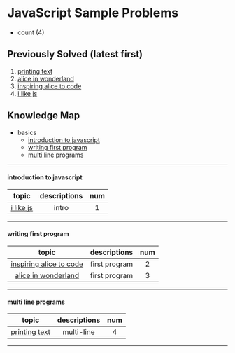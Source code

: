 # JavaScript Sample Problems
- count (4)

## Previously Solved (latest first)
1. [printing text](./basics-multiline/print-text.js)
2. [alice in wonderland](./basics-first-program/alice-in-wonderland.js)
3. [inspiring alice to code](./basics-first-program/alice-print.js)
4. [i like js](./basics-intro/console-log.js)

## Knowledge Map
- basics
  - [introduction to javascript](#introduction-to-javascript)
  - [writing first program](#writing-first-program)
  - [multi line programs](#multi-line-programs)

<hr>

#### introduction to javascript
topic|descriptions|num
:-:|:-:|:-:
[i like js](./basics-intro/console-log.js)|intro|1
<hr>
<!--
[](./operation-on-primitive-types//README.md)||
-->

#### writing first program
topic|descriptions|num
:-:|:-:|:-:
[inspiring alice to code](./basics-first-program/alice-print.js)|first program|2
[alice in wonderland](./basics-first-program/alice-in-wonderland.js)|first program|3
<hr>

#### multi line programs
topic|descriptions|num
:-:|:-:|:-:
[printing text](./basics-multiline/print-text.js)|multi-line|4
<hr>
